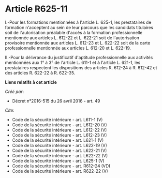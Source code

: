 # Article R625-11

I.-Pour les formations mentionnées à l'article L. 625-1, les prestataires de formation n'acceptent au sein de leur parcours
que les candidats titulaires soit de l'autorisation préalable d'accès à la formation professionnelle mentionnée aux articles
L. 612-22 et L. 622-21 soit de l'autorisation provisoire mentionnée aux articles L. 612-23 et L. 622-22 soit de la carte
professionnelle mentionnée aux articles L. 612-20 et L. 622-19. 

II.-Pour la délivrance du justificatif d'aptitude professionnelle aux activités mentionnées aux 1° à 3° de l'article L. 611-1
et à l'article L. 621-1, les prestataires respectent les dispositions des articles R. 612-24 à R. 612-42 et des articles R.
622-22 à R. 622-35.

**Liens relatifs à cet article**

_Créé par_:

  - Décret n°2016-515 du 26 avril 2016 - art. 49

_Cite_:

  - Code de la sécurité intérieure - art. L611-1 (V)
  - Code de la sécurité intérieure - art. L612-20 (V)
  - Code de la sécurité intérieure - art. L612-22 (V)
  - Code de la sécurité intérieure - art. L612-23 (V)
  - Code de la sécurité intérieure - art. L621-1 (V)
  - Code de la sécurité intérieure - art. L622-19 (V)
  - Code de la sécurité intérieure - art. L622-21 (V)
  - Code de la sécurité intérieure - art. L622-22 (V)
  - Code de la sécurité intérieure - art. L625-1 (V)
  - Code de la sécurité intérieure - art. R612-24 (VD)
  - Code de la sécurité intérieure - art. R622-22 (V)
